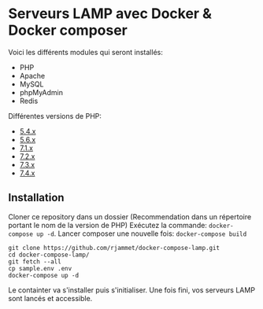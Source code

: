 # Serveurs LAMP avec Docker & Docker composer

Voici les différents modules qui seront installés:

* PHP
* Apache
* MySQL
* phpMyAdmin
* Redis

Différentes versions de PHP:
* [5.4.x](/5.4.x)
* [5.6.x](/5.6.x)
* [7.1.x](/7.1.x)
* [7.2.x](/7.2.x)
* [7.3.x](/7.3.x)
* [7.4.x](/7.4.x)

## Installation

Cloner ce repository dans un dossier (Recommendation dans un répertoire portant le nom de la version de PHP) 
Exécutez la commande: `docker-compose up -d`.
Lancer composer une nouvelle fois: `docker-compose build`

```shell
git clone https://github.com/rjammet/docker-compose-lamp.git
cd docker-compose-lamp/
git fetch --all
cp sample.env .env
docker-compose up -d
```

Le containter va s'installer puis s'initialiser. Une fois fini, vos serveurs LAMP sont lancés et accessible.
